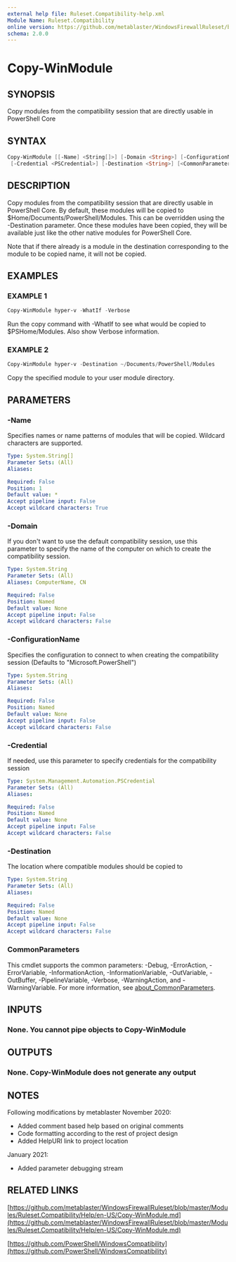 ```yaml
---
external help file: Ruleset.Compatibility-help.xml
Module Name: Ruleset.Compatibility
online version: https://github.com/metablaster/WindowsFirewallRuleset/blob/master/Modules/Ruleset.Compatibility/Help/en-US/Copy-WinModule.md
schema: 2.0.0
---
```


# Copy-WinModule

## SYNOPSIS

Copy modules from the compatibility session that are directly usable in PowerShell Core

## SYNTAX

```powershell
Copy-WinModule [[-Name] <String[]>] [-Domain <String>] [-ConfigurationName <String>]
 [-Credential <PSCredential>] [-Destination <String>] [<CommonParameters>]
```

## DESCRIPTION

Copy modules from the compatibility session that are directly usable in PowerShell Core.
By default, these modules will be copied to $Home/Documents/PowerShell/Modules.
This can be overridden using the -Destination parameter.
Once these modules have been copied,
they will be available just like the other native modules for PowerShell Core.

Note that if there already is a module in the destination corresponding to the module
to be copied name, it will not be copied.

## EXAMPLES

### EXAMPLE 1

```powershell
Copy-WinModule hyper-v -WhatIf -Verbose
```

Run the copy command with -WhatIf to see what would be copied to $PSHome/Modules.
Also show Verbose information.

### EXAMPLE 2

```powershell
Copy-WinModule hyper-v -Destination ~/Documents/PowerShell/Modules
```

Copy the specified module to your user module directory.

## PARAMETERS

### -Name

Specifies names or name patterns of modules that will be copied.
Wildcard characters are supported.

```yaml
Type: System.String[]
Parameter Sets: (All)
Aliases:

Required: False
Position: 1
Default value: *
Accept pipeline input: False
Accept wildcard characters: True
```

### -Domain

If you don't want to use the default compatibility session, use this parameter to specify the name
of the computer on which to create the compatibility session.

```yaml
Type: System.String
Parameter Sets: (All)
Aliases: ComputerName, CN

Required: False
Position: Named
Default value: None
Accept pipeline input: False
Accept wildcard characters: False
```

### -ConfigurationName

Specifies the configuration to connect to when creating the compatibility session
(Defaults to "Microsoft.PowerShell")

```yaml
Type: System.String
Parameter Sets: (All)
Aliases:

Required: False
Position: Named
Default value: None
Accept pipeline input: False
Accept wildcard characters: False
```

### -Credential

If needed, use this parameter to specify credentials for the compatibility session

```yaml
Type: System.Management.Automation.PSCredential
Parameter Sets: (All)
Aliases:

Required: False
Position: Named
Default value: None
Accept pipeline input: False
Accept wildcard characters: False
```

### -Destination

The location where compatible modules should be copied to

```yaml
Type: System.String
Parameter Sets: (All)
Aliases:

Required: False
Position: Named
Default value: None
Accept pipeline input: False
Accept wildcard characters: False
```

### CommonParameters

This cmdlet supports the common parameters: -Debug, -ErrorAction, -ErrorVariable, -InformationAction, -InformationVariable, -OutVariable, -OutBuffer, -PipelineVariable, -Verbose, -WarningAction, and -WarningVariable. For more information, see [about_CommonParameters](http://go.microsoft.com/fwlink/?LinkID=113216).

## INPUTS

### None. You cannot pipe objects to Copy-WinModule

## OUTPUTS

### None. Copy-WinModule does not generate any output

## NOTES

Following modifications by metablaster November 2020:

- Added comment based help based on original comments
- Code formatting according to the rest of project design
- Added HelpURI link to project location

January 2021:

- Added parameter debugging stream

## RELATED LINKS

[https://github.com/metablaster/WindowsFirewallRuleset/blob/master/Modules/Ruleset.Compatibility/Help/en-US/Copy-WinModule.md](https://github.com/metablaster/WindowsFirewallRuleset/blob/master/Modules/Ruleset.Compatibility/Help/en-US/Copy-WinModule.md)

[https://github.com/PowerShell/WindowsCompatibility](https://github.com/PowerShell/WindowsCompatibility)
